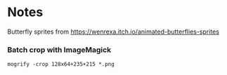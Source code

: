 # Notes

Butterfly sprites from https://wenrexa.itch.io/animated-butterflies-sprites

### Batch crop with ImageMagick

    mogrify -crop 128x64+235+215 *.png